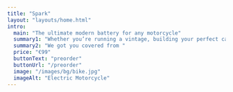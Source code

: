 ```yaml
---
title: "Spark"
layout: "layouts/home.html"
intro:
  main: "The ultimate modern battery for any motorcycle"
  summary1: "Whether you’re running a vintage, building your perfect café racer or just making your daily motorcycle as reliable as it can be."
  summary2: "We got you covered from "
  price: "€99"
  buttonText: "preorder"
  buttonUrl: "/preorder"
  image: "/images/bg/bike.jpg"
  imageAlt: "Electric Motorcycle"
---
```

